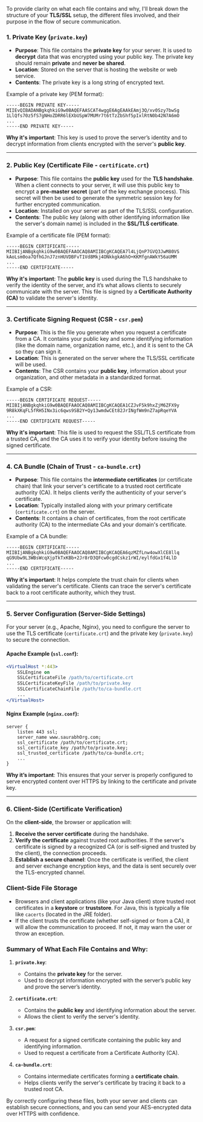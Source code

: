 To provide clarity on what each file contains and why, I'll break down the structure of your **TLS/SSL** setup, the different files involved, and their purpose in the flow of secure communication.

### **1. Private Key (`private.key`)**
- **Purpose**: This file contains the **private key** for your server. It is used to **decrypt** data that was encrypted using your public key. The private key should remain **private** and **never be shared**.
- **Location**: Stored on the server that is hosting the website or web service.
- **Contents**: The private key is a long string of encrypted text.

Example of a private key (PEM format):
   ```plaintext
   -----BEGIN PRIVATE KEY-----
   MIIEvQIBADANBgkqhkiG9w0BAQEFAASCAT4wggE6AgEAAkEAmj3Q/xv0Szy7bwSg
   1LlQfs70z5fS7gNHoZDRR6lEXbUSpW7MUMr7t6tTzZbShf5pIxlRtN0b42N7A6mO
   ...
   -----END PRIVATE KEY-----
   ```

**Why it's important**: This key is used to prove the server’s identity and to decrypt information from clients encrypted with the server's **public key**.

---

### **2. Public Key (Certificate File - `certificate.crt`)**
- **Purpose**: This file contains the **public key** used for the **TLS handshake**. When a client connects to your server, it will use this public key to encrypt a **pre-master secret** (part of the key exchange process). This secret will then be used to generate the symmetric session key for further encrypted communication.
- **Location**: Installed on your server as part of the TLS/SSL configuration.
- **Contents**: The public key (along with other identifying information like the server's domain name) is included in the **SSL/TLS certificate**.

Example of a certificate file (PEM format):
   ```plaintext
   -----BEGIN CERTIFICATE-----
   MIIBIjANBgkqhkiG9w0BAQEFAAOCAQ8AMIIBCgKCAQEA7l4LjQnP7GVQ3JwM80VS
   kAoLsm0oa7QfhGJnJ7znHUVDBFvT1Vd8Mkj4ONkkgkA6hO+KKMfgnAWkY56aUMM
   ...
   -----END CERTIFICATE-----
   ```

**Why it's important**: The **public key** is used during the TLS handshake to verify the identity of the server, and it’s what allows clients to securely communicate with the server. This file is signed by a **Certificate Authority (CA)** to validate the server's identity.

---

### **3. Certificate Signing Request (CSR - `csr.pem`)**
- **Purpose**: This is the file you generate when you request a certificate from a CA. It contains your public key and some identifying information (like the domain name, organization name, etc.), and it is sent to the CA so they can sign it.
- **Location**: This is generated on the server where the TLS/SSL certificate will be used.
- **Contents**: The CSR contains your **public key**, information about your organization, and other metadata in a standardized format.

Example of a CSR:
   ```plaintext
   -----BEGIN CERTIFICATE REQUEST-----
   MIIBIjANBgkqhkiG9w0BAQEFAAOCAQ8AMIIBCgKCAQEA1CZJvF5k9hxZjM6ZFX9y
   9R8kXKqFL5fRH5INx3ic6qws9SB2Y+Qy13wmdwCEt82JrINgfWm9nZ7apRqeYVA
   ...
   -----END CERTIFICATE REQUEST-----
   ```

**Why it's important**: This file is used to request the SSL/TLS certificate from a trusted CA, and the CA uses it to verify your identity before issuing the signed certificate.

---

### **4. CA Bundle (Chain of Trust - `ca-bundle.crt`)**
- **Purpose**: This file contains the **intermediate certificates** (or certificate chain) that link your server's certificate to a trusted root certificate authority (CA). It helps clients verify the authenticity of your server's certificate.
- **Location**: Typically installed along with your primary certificate (`certificate.crt`) on the server.
- **Contents**: It contains a chain of certificates, from the root certificate authority (CA) to the intermediate CAs and your domain's certificate.

Example of a CA bundle:
   ```plaintext
   -----BEGIN CERTIFICATE-----
   MIIBIjANBgkqhkiG9w0BAQEFAAOCAQ8AMIIBCgKCAQEA6qzMZfLnw4owXlCE8llq
   qG9Ubw9L3WBsWcqXjpTkTxKBb+2Jr8rD3QFcw0cgdCskz1rWI/eylfdGx1f4LlD
   ...
   -----END CERTIFICATE-----
   ```

**Why it's important**: It helps complete the trust chain for clients when validating the server's certificate. Clients can trace the server's certificate back to a root certificate authority, which they trust.

---

### **5. Server Configuration (Server-Side Settings)**

For your server (e.g., Apache, Nginx), you need to configure the server to use the TLS certificate (`certificate.crt`) and the private key (`private.key`) to secure the connection.

#### **Apache Example** (`ssl.conf`):
```apache
<VirtualHost *:443>
    SSLEngine on
    SSLCertificateFile /path/to/certificate.crt
    SSLCertificateKeyFile /path/to/private.key
    SSLCertificateChainFile /path/to/ca-bundle.crt
    ...
</VirtualHost>
```

#### **Nginx Example** (`nginx.conf`):
```nginx
server {
    listen 443 ssl;
    server_name www.saurabhOrg.com;
    ssl_certificate /path/to/certificate.crt;
    ssl_certificate_key /path/to/private.key;
    ssl_trusted_certificate /path/to/ca-bundle.crt;
    ...
}
```

**Why it’s important**: This ensures that your server is properly configured to serve encrypted content over HTTPS by linking to the certificate and private key.

---

### **6. Client-Side (Certificate Verification)**
On the **client-side**, the browser or application will:
1. **Receive the server certificate** during the handshake.
2. **Verify the certificate** against trusted root authorities. If the server's certificate is signed by a recognized CA (or is self-signed and trusted by the client), the connection proceeds.
3. **Establish a secure channel**: Once the certificate is verified, the client and server exchange encryption keys, and the data is sent securely over the TLS-encrypted channel.

### **Client-Side File Storage**
- Browsers and client applications (like your Java client) store trusted root certificates in a **keystore** or **truststore**. For Java, this is typically a file like `cacerts` (located in the JRE folder).
- If the client trusts the certificate (whether self-signed or from a CA), it will allow the communication to proceed. If not, it may warn the user or throw an exception.

### **Summary of What Each File Contains and Why**:

1. **`private.key`**:
    - Contains the **private key** for the server.
    - Used to decrypt information encrypted with the server’s public key and prove the server’s identity.

2. **`certificate.crt`**:
    - Contains the **public key** and identifying information about the server.
    - Allows the client to verify the server's identity.

3. **`csr.pem`**:
    - A request for a signed certificate containing the public key and identifying information.
    - Used to request a certificate from a Certificate Authority (CA).

4. **`ca-bundle.crt`**:
    - Contains intermediate certificates forming a **certificate chain**.
    - Helps clients verify the server's certificate by tracing it back to a trusted root CA.

By correctly configuring these files, both your server and clients can establish secure connections, and you can send your AES-encrypted data over HTTPS with confidence.

